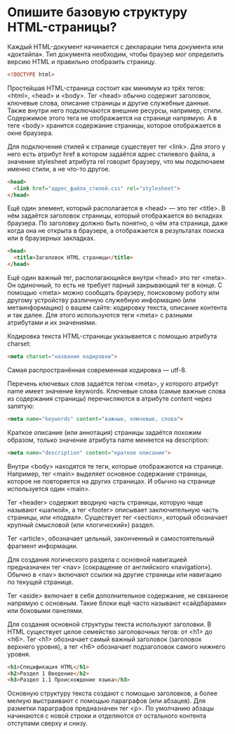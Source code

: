 # Опишите базовую структуру HTML-страницы?

Каждый HTML-документ начинается с декларации типа документа или «доктайпа». Тип документа необходим, чтобы браузер мог определить версию HTML и правильно отобразить страницу.

```HTML
<!DOCTYPE html>
```

Простейшая HTML-страница состоит как минимум из трёх тегов: &lt;html&gt;, &lt;head&gt; и &lt;body&gt;. Тег &lt;head&gt; обычно содержит заголовок, ключевые слова, описание страницы и другие служебные данные. Также внутри него подключаются внешние ресурсы, например, стили. Содержимое этого тега не отображается на странице напрямую. А в теге &lt;body&gt; хранится содержание страницы, которое отображается в окне браузера.

Для подключения стилей к странице существует тег &lt;link&gt;. Для этого у него есть атрибут href в котором задаётся адрес стилевого файла, а значение stylesheet атрибута rel говорит браузеру, что мы подключаем именно стили, а не что-то другое.

```HTML
<head>
  <link href="адрес_файла_стилей.css" rel="stylesheet">
</head>
```

Ещё один элемент, который располагается в &lt;head&gt; — это тег &lt;title&gt;. В нём задаётся заголовок страницы, который отображается во вкладках браузера. По заголовку должно быть понятно, о чём эта страница, даже когда она не открыта в браузере, а отображается в результатах поиска или в браузерных закладках.

```HTML
<head>
  <title>Заголовок HTML страницы</title>
</head>
```

Ещё один важный тег, располагающийся внутри &lt;head&gt; это тег &lt;meta&gt;. Он одиночный, то есть не требует парный закрывающий тег в конце. С помощью &lt;meta&gt; можно сообщать браузеру, поисковому роботу или другому устройству различную служебную информацию (или метаинформацию) о вашем сайте: кодировку текста, описание контента и так далее. Для этого используются теги &lt;meta&gt; с разными атрибутами и их значениями.

Кодировка текста HTML-страницы указывается с помощью атрибута charset:

```HTML
<meta charset="название кодировки">
```

Самая распространённая современная кодировка — utf-8.

Перечень ключевых слов задаётся тегом &lt;meta&gt;, у которого атрибут name имеет значение keywords. Ключевые слова (самые важные слова из содержания страницы) перечисляются в атрибуте content через запятую:

```HTML
<meta name="keywords" content="важные, ключевые, слова">
```

Краткое описание (или аннотация) страницы задаётся похожим образом, только значение атрибута name меняется на description:

```HTML
<meta name="description" content="краткое описание">
```

Внутри &lt;body&gt; находятся те теги, которые отображаются на странице. Например, тег &lt;main&gt; выделяет основное содержание страницы, которое не повторяется на других страницах. И обычно на странице используется один &lt;main&gt;.

Тег &lt;header&gt; содержит вводную часть страницы, которую чаще называют «шапкой», а тег &lt;footer&gt; описывает заключительную часть страницы, или «подвал». Существует тег &lt;section&gt;, который обозначает крупный смысловой (или «логический») раздел.

Тег &lt;article&gt;, обозначает цельный, законченный и самостоятельный фрагмент информации.

Для создания логического раздела с основной навигацией предназначен тег &lt;nav&gt; (сокращение от английского «navigation»). Обычно в &lt;nav&gt; включают ссылки на другие страницы или навигацию по текущей странице.

Тег &lt;aside&gt; включает в себя дополнительное содержание, не связанное напрямую с основным. Такие блоки ещё часто называют «сайдбарами» или боковыми панелями.

Для создания основной структуры текста используют заголовки. В HTML существует целое семейство заголовочных тегов: от &lt;h1&gt; до &lt;h6&gt;. Тег &lt;h1&gt; обозначает самый важный заголовок (заголовок верхнего уровня), а тег &lt;h6&gt; обозначает подзаголовок самого нижнего уровня.

```HTML
<h1>Спецификация HTML</h1>
<h2>Раздел 1 Введение</h2>
<h3>Раздел 1.1 Происхождение языка</h3>
```

Основную структуру текста создают с помощью заголовков, а более мелкую выстраивают с помощью параграфов (или абзацев). Для разметки параграфов предназначен тег &lt;p&gt;. По умолчанию абзацы начинаются с новой строки и отделяются от остального контента отступами сверху и снизу.
